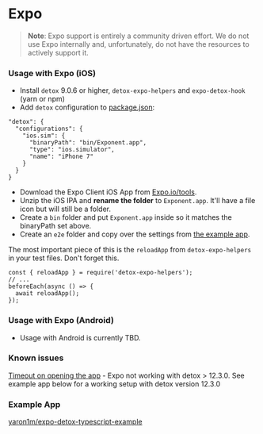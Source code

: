 # Expo

> **Note**: Expo support is entirely a community driven effort. We do not use Expo internally and, unfortunately, do not have the resources to actively support it.

### Usage with Expo (iOS)

- Install `detox` 9.0.6 or higher, `detox-expo-helpers` and `expo-detox-hook` (yarn or npm)
- Add `detox` configuration to [package.json](https://github.com/expo/with-detox-tests/blob/master/package.json#L21-L29):

```es6
"detox": {
  "configurations": {
    "ios.sim": {
      "binaryPath": "bin/Exponent.app",
      "type": "ios.simulator",
      "name": "iPhone 7"
    }
  }
}
```

- Download the Expo Client iOS App from [Expo.io/tools](https://expo.io/tools#client).
- Unzip the iOS IPA and **rename the folder** to `Exponent.app`. It'll have a file icon but will still be a folder.
- Create a `bin` folder and put `Exponent.app` inside so it matches the binaryPath set above.
- Create an `e2e` folder and copy over the settings from [the example app](https://github.com/expo/with-detox-tests/tree/master/e2e).

The most important piece of this is the `reloadApp` from `detox-expo-helpers` in your test files. Don't forget this.

```es6
const { reloadApp } = require('detox-expo-helpers');
// ...
beforeEach(async () => {
  await reloadApp();
});
```

### Usage with Expo (Android)

- Usage with Android is currently TBD.

### Known issues
[Timeout on opening the app](https://github.com/wix/Detox/issues/1422) - Expo not working with detox > 12.3.0. See example app below for a working setup with detox version 12.3.0

### Example App
[yaron1m/expo-detox-typescript-example](https://github.com/yaron1m/expo-detox-typescript-example)
